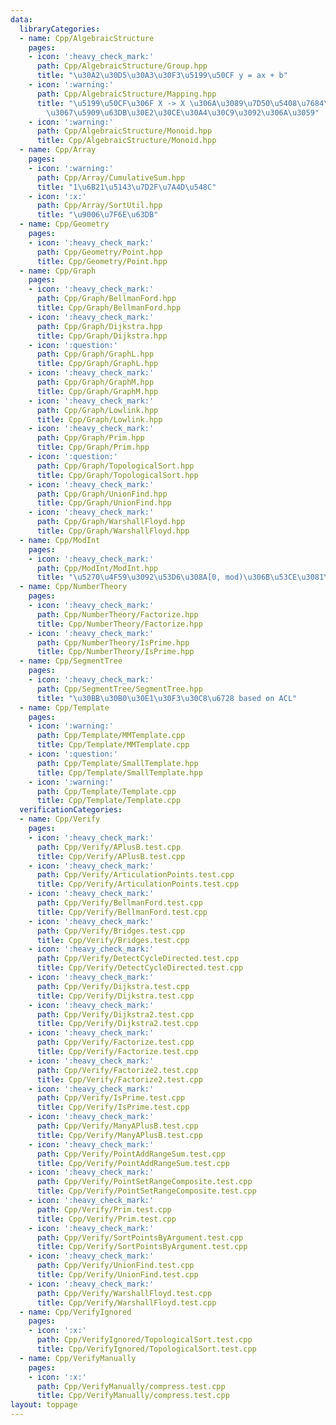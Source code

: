 ```yaml
---
data:
  libraryCategories:
  - name: Cpp/AlgebraicStructure
    pages:
    - icon: ':heavy_check_mark:'
      path: Cpp/AlgebraicStructure/Group.hpp
      title: "\u30A2\u30D5\u30A3\u30F3\u5199\u50CF y = ax + b"
    - icon: ':warning:'
      path: Cpp/AlgebraicStructure/Mapping.hpp
      title: "\u5199\u50CF\u306F X -> X \u306A\u3089\u7D50\u5408\u7684\u306A\u306E\
        \u3067\u5909\u63DB\u30E2\u30CE\u30A4\u30C9\u3092\u306A\u3059"
    - icon: ':warning:'
      path: Cpp/AlgebraicStructure/Monoid.hpp
      title: Cpp/AlgebraicStructure/Monoid.hpp
  - name: Cpp/Array
    pages:
    - icon: ':warning:'
      path: Cpp/Array/CumulativeSum.hpp
      title: "1\u6B21\u5143\u7D2F\u7A4D\u548C"
    - icon: ':x:'
      path: Cpp/Array/SortUtil.hpp
      title: "\u9006\u7F6E\u63DB"
  - name: Cpp/Geometry
    pages:
    - icon: ':heavy_check_mark:'
      path: Cpp/Geometry/Point.hpp
      title: Cpp/Geometry/Point.hpp
  - name: Cpp/Graph
    pages:
    - icon: ':heavy_check_mark:'
      path: Cpp/Graph/BellmanFord.hpp
      title: Cpp/Graph/BellmanFord.hpp
    - icon: ':heavy_check_mark:'
      path: Cpp/Graph/Dijkstra.hpp
      title: Cpp/Graph/Dijkstra.hpp
    - icon: ':question:'
      path: Cpp/Graph/GraphL.hpp
      title: Cpp/Graph/GraphL.hpp
    - icon: ':heavy_check_mark:'
      path: Cpp/Graph/GraphM.hpp
      title: Cpp/Graph/GraphM.hpp
    - icon: ':heavy_check_mark:'
      path: Cpp/Graph/Lowlink.hpp
      title: Cpp/Graph/Lowlink.hpp
    - icon: ':heavy_check_mark:'
      path: Cpp/Graph/Prim.hpp
      title: Cpp/Graph/Prim.hpp
    - icon: ':question:'
      path: Cpp/Graph/TopologicalSort.hpp
      title: Cpp/Graph/TopologicalSort.hpp
    - icon: ':heavy_check_mark:'
      path: Cpp/Graph/UnionFind.hpp
      title: Cpp/Graph/UnionFind.hpp
    - icon: ':heavy_check_mark:'
      path: Cpp/Graph/WarshallFloyd.hpp
      title: Cpp/Graph/WarshallFloyd.hpp
  - name: Cpp/ModInt
    pages:
    - icon: ':heavy_check_mark:'
      path: Cpp/ModInt/ModInt.hpp
      title: "\u5270\u4F59\u3092\u53D6\u308A[0, mod)\u306B\u53CE\u3081\u308Bint"
  - name: Cpp/NumberTheory
    pages:
    - icon: ':heavy_check_mark:'
      path: Cpp/NumberTheory/Factorize.hpp
      title: Cpp/NumberTheory/Factorize.hpp
    - icon: ':heavy_check_mark:'
      path: Cpp/NumberTheory/IsPrime.hpp
      title: Cpp/NumberTheory/IsPrime.hpp
  - name: Cpp/SegmentTree
    pages:
    - icon: ':heavy_check_mark:'
      path: Cpp/SegmentTree/SegmentTree.hpp
      title: "\u30BB\u30B0\u30E1\u30F3\u30C8\u6728 based on ACL"
  - name: Cpp/Template
    pages:
    - icon: ':warning:'
      path: Cpp/Template/MMTemplate.cpp
      title: Cpp/Template/MMTemplate.cpp
    - icon: ':question:'
      path: Cpp/Template/SmallTemplate.hpp
      title: Cpp/Template/SmallTemplate.hpp
    - icon: ':warning:'
      path: Cpp/Template/Template.cpp
      title: Cpp/Template/Template.cpp
  verificationCategories:
  - name: Cpp/Verify
    pages:
    - icon: ':heavy_check_mark:'
      path: Cpp/Verify/APlusB.test.cpp
      title: Cpp/Verify/APlusB.test.cpp
    - icon: ':heavy_check_mark:'
      path: Cpp/Verify/ArticulationPoints.test.cpp
      title: Cpp/Verify/ArticulationPoints.test.cpp
    - icon: ':heavy_check_mark:'
      path: Cpp/Verify/BellmanFord.test.cpp
      title: Cpp/Verify/BellmanFord.test.cpp
    - icon: ':heavy_check_mark:'
      path: Cpp/Verify/Bridges.test.cpp
      title: Cpp/Verify/Bridges.test.cpp
    - icon: ':heavy_check_mark:'
      path: Cpp/Verify/DetectCycleDirected.test.cpp
      title: Cpp/Verify/DetectCycleDirected.test.cpp
    - icon: ':heavy_check_mark:'
      path: Cpp/Verify/Dijkstra.test.cpp
      title: Cpp/Verify/Dijkstra.test.cpp
    - icon: ':heavy_check_mark:'
      path: Cpp/Verify/Dijkstra2.test.cpp
      title: Cpp/Verify/Dijkstra2.test.cpp
    - icon: ':heavy_check_mark:'
      path: Cpp/Verify/Factorize.test.cpp
      title: Cpp/Verify/Factorize.test.cpp
    - icon: ':heavy_check_mark:'
      path: Cpp/Verify/Factorize2.test.cpp
      title: Cpp/Verify/Factorize2.test.cpp
    - icon: ':heavy_check_mark:'
      path: Cpp/Verify/IsPrime.test.cpp
      title: Cpp/Verify/IsPrime.test.cpp
    - icon: ':heavy_check_mark:'
      path: Cpp/Verify/ManyAPlusB.test.cpp
      title: Cpp/Verify/ManyAPlusB.test.cpp
    - icon: ':heavy_check_mark:'
      path: Cpp/Verify/PointAddRangeSum.test.cpp
      title: Cpp/Verify/PointAddRangeSum.test.cpp
    - icon: ':heavy_check_mark:'
      path: Cpp/Verify/PointSetRangeComposite.test.cpp
      title: Cpp/Verify/PointSetRangeComposite.test.cpp
    - icon: ':heavy_check_mark:'
      path: Cpp/Verify/Prim.test.cpp
      title: Cpp/Verify/Prim.test.cpp
    - icon: ':heavy_check_mark:'
      path: Cpp/Verify/SortPointsByArgument.test.cpp
      title: Cpp/Verify/SortPointsByArgument.test.cpp
    - icon: ':heavy_check_mark:'
      path: Cpp/Verify/UnionFind.test.cpp
      title: Cpp/Verify/UnionFind.test.cpp
    - icon: ':heavy_check_mark:'
      path: Cpp/Verify/WarshallFloyd.test.cpp
      title: Cpp/Verify/WarshallFloyd.test.cpp
  - name: Cpp/VerifyIgnored
    pages:
    - icon: ':x:'
      path: Cpp/VerifyIgnored/TopologicalSort.test.cpp
      title: Cpp/VerifyIgnored/TopologicalSort.test.cpp
  - name: Cpp/VerifyManually
    pages:
    - icon: ':x:'
      path: Cpp/VerifyManually/compress.test.cpp
      title: Cpp/VerifyManually/compress.test.cpp
layout: toppage
---
```

